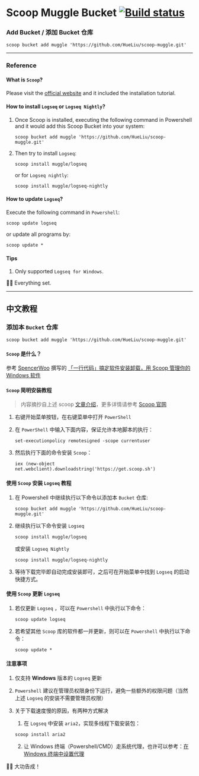 # Scoop Muggle Bucket [![Build status](https://ci.appveyor.com/api/projects/status/eiyp2qhs11n83jo0/branch/master?svg=true)](https://ci.appveyor.com/project/Hue/scoop-muggle/branch/master)

### Add Bucket / 添加 Bucket 仓库

``` pwsh
scoop bucket add muggle 'https://github.com/HueLiu/scoop-muggle.git'
```

---

### Reference

#### What is `Scoop`?
Please visit the [official website](https://scoop.sh/) and it included the installation tutorial.

#### How to install `Logseq` or `Logseq Nightly`?
1. Once Scoop is installed, executing the following command in Powershell and it would add this Scoop Bucket into your system:

    ``` pwsh
    scoop bucket add muggle 'https://github.com/HueLiu/scoop-muggle.git'
    ```

2. Then try to install `Logseq`:

    ``` pwsh
    scoop install muggle/logseq
    ```
    or for `Logseq nightly`:

    ``` pwsh
    scoop install muggle/logseq-nightly
    ```

#### How to update `Logseq`?
Execute the following command in `Powershell`:

``` pwsh
scoop update logseq
```

or update all programs by:

``` pwsh
scoop update *
```

#### Tips
1. Only supported `Logseq for Windows`.

🎉🎉 Everything set.

---

## 中文教程

### 添加本 `Bucket` 仓库

``` pwsh
scoop bucket add muggle 'https://github.com/HueLiu/scoop-muggle.git'
```

#### `Scoop` 是什么？
参考 [SpencerWoo](https://sspai.com/u/spencerwoo/updates) 撰写的 [「一行代码」搞定软件安装卸载，用 Scoop 管理你的 Windows 软件](https://sspai.com/post/52496)

#### `Scoop` 简明安装教程
> 内容摘抄自上述 scoop [文章介绍](https://sspai.com/post/52496)，更多详情请参考 [Scoop 官网](https://scoop.sh/)

1. 右键开始菜单按钮，在右键菜单中打开 `PowerShell`
2. 在 `PowerShell` 中输入下面内容，保证允许本地脚本的执行：

    ``` pwsh
    set-executionpolicy remotesigned -scope currentuser
    ```

3. 然后执行下面的命令安装 `Scoop`：

    ``` pwsh
    iex (new-object net.webclient).downloadstring('https://get.scoop.sh')
    ```

#### 使用 `Scoop` 安装 `Logseq` 教程
1. 在 Powershell 中继续执行以下命令以添加本 `Bucket` 仓库:

    ``` pwsh
    scoop bucket add muggle 'https://github.com/HueLiu/scoop-muggle.git'
    ```

2. 继续执行以下命令安装 `Logseq`

    ``` pwsh
    scoop install muggle/logseq
    ```
    或安装 `Logseq Nightly`

    ``` pwsh
    scoop install muggle/logseq-nightly
    ```

3. 等待下载完毕即自动完成安装即可，之后可在开始菜单中找到 `Logseq` 的启动快捷方式。

#### 使用 `Scoop` 更新 `Logseq`
1. 若仅更新 `Logseq` ，可以在 `Powershell` 中执行以下命令：

    ``` pwsh
    scoop update logseq
    ```

2. 若希望其他 `Scoop` 库的软件都一并更新，则可以在 `Powershell` 中执行以下命令：

    ```  pwsh
    scoop update *
    ```

#### 注意事项
1. 仅支持 **Windows** 版本的 `Logseq` 更新
2. `Powershell` 建议在管理员权限身份下运行，避免一些额外的权限问题（当然上述 `Logseq` 的安装不需要管理员权限）
3. 关于下载速度慢的原因，有两种方式解决
    1. 在 `Logseq` 中安装 `aria2`，实现多线程下载安装包：

    ``` pwsh
    scoop install aria2
    ```

    2. 让 Windows 终端（Powershell/CMD）走系统代理，也许可以参考：[在 Windows 终端中设置代理](https://www.yixuju.cn/other/talking-about-proxy/)

🎉🎉 大功告成！
